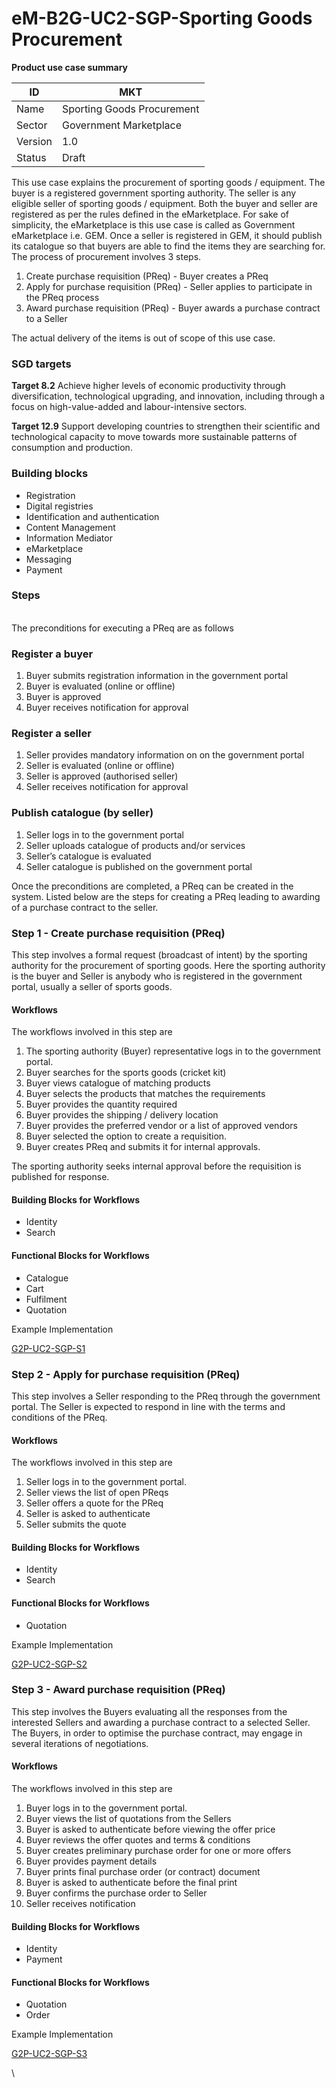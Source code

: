 # eM-B2G-UC2-SGP-Sporting Goods Procurement

**Product use case summary**

| ID       | MKT                         |
| -------- | --------------------------- |
| Name     | Sporting Goods Procurement  |
| Sector   | Government Marketplace      |
| Version  | 1.0                         |
| Status   | Draft                       |

This use case explains the procurement of sporting goods / equipment. The buyer is a registered government sporting authority. The seller is any eligible seller of sporting goods / equipment. Both the buyer and seller are registered as per the rules defined in the eMarketplace. For sake of simplicity, the eMarketplace is this use case is called as Government eMarketplace i.e. GEM. Once a seller is registered in GEM, it should publish its catalogue so that buyers are able to find the items they are searching for. The process of procurement involves 3 steps.&#x20;

1. Create purchase requisition (PReq) - Buyer creates a PReq
2. Apply for purchase requisition (PReq) - Seller applies to participate in the PReq process
3. Award purchase requisition (PReq) - Buyer awards a purchase contract to a Seller

&#x20;The actual delivery of the items is out of scope of this use case.

### SGD targets&#x20;

**Target 8.2** Achieve higher levels of economic productivity through diversification, technological upgrading, and innovation, including through a focus on high-value-added and labour-intensive sectors.

**Target 12.9** Support developing countries to strengthen their scientific and technological capacity to move towards more sustainable patterns of consumption and production.

### Building blocks

* Registration
* Digital registries
* Identification and authentication
* Content Management
* Information Mediator
* eMarketplace
* Messaging&#x20;
* Payment

### Steps&#x20;

\
The preconditions for executing a PReq are as follows&#x20;

### Register a buyer&#x20;

1. Buyer submits registration information in the government portal
2. Buyer is evaluated (online or offline)&#x20;
3. Buyer is approved&#x20;
4. Buyer receives notification for approval&#x20;

### Register a seller&#x20;

1. Seller provides mandatory information on on the government portal
2. Seller is evaluated (online or offline)&#x20;
3. Seller is approved (authorised seller)&#x20;
4. Seller receives notification for approval&#x20;

### Publish catalogue (by seller)&#x20;

1. Seller logs in to the government portal&#x20;
2. Seller uploads catalogue of products and/or services&#x20;
3. Seller’s catalogue is evaluated
4. Seller catalogue is published on the government portal

Once the preconditions are completed, a PReq can be created in the system. Listed below are the steps for creating a PReq leading to awarding of a purchase contract to the seller.

### Step 1 - Create purchase requisition (PReq)

This step involves a formal request (broadcast of intent) by the sporting authority for the procurement of sporting goods. Here the sporting authority is the buyer and Seller is anybody who is registered in the government portal, usually a seller of sports goods.&#x20;

#### Workflows

The workflows involved in this step are&#x20;

1. The sporting authority (Buyer) representative logs in to the government portal.&#x20;
2. Buyer searches for the sports goods (cricket kit)
3. Buyer views catalogue of matching products&#x20;
4. Buyer selects the products that matches the requirements
5. Buyer provides the quantity required&#x20;
6. Buyer provides the shipping / delivery location
7. Buyer provides the preferred vendor or a list of approved vendors
8. Buyer selected the option to create a requisition.
9. Buyer creates PReq and submits it for internal approvals.&#x20;

&#x20;The sporting authority seeks internal approval before the requisition is published for response.

#### Building Blocks for Workflows

* Identity&#x20;
* Search&#x20;

#### Functional Blocks for Workflows&#x20;

* Catalogue&#x20;
* Cart
* Fulfilment
* Quotation&#x20;

Example Implementation

[G2P-UC2-SGP-S1](https://docs.google.com/document/d/1-s7IytSA296wYaKLjuy5YYLujT\_beEujUxjm6zwAALc/edit#heading=h.xj29cp8qv3rv)&#x20;

### Step 2 - Apply for purchase requisition (PReq)

This step involves a Seller responding to the PReq through the government portal. The Seller is expected to respond in line with the terms and conditions of the PReq.&#x20;

#### Workflows

The workflows involved in this step are&#x20;

1. Seller logs in to the government portal.&#x20;
2. Seller views the list of open PReqs&#x20;
3. Seller offers a quote for the PReq
4. Seller is asked to authenticate
5. Seller submits the quote&#x20;

#### Building Blocks for Workflows

* Identity&#x20;
* Search&#x20;

#### Functional Blocks for Workflows&#x20;

* Quotation&#x20;

Example Implementation

[G2P-UC2-SGP-S2](https://docs.google.com/document/d/1-s7IytSA296wYaKLjuy5YYLujT\_beEujUxjm6zwAALc/edit#heading=h.6bqb282jxot1)&#x20;

### Step 3 - Award purchase requisition (PReq)

This step involves the Buyers evaluating all the responses from the interested Sellers and awarding a purchase contract to a selected Seller. The Buyers, in order to optimise the purchase contract, may engage in several iterations of negotiations.&#x20;

#### Workflows

The workflows involved in this step are&#x20;

1. Buyer logs in to the government portal.&#x20;
2. Buyer views the list of quotations from the Sellers
3. Buyer is asked to authenticate before viewing the offer price
4. Buyer reviews the offer quotes and terms & conditions
5. Buyer creates preliminary purchase order for one or more offers&#x20;
6. Buyer provides payment details&#x20;
7. Buyer prints final purchase order (or contract) document &#x20;
8. Buyer is asked to authenticate before the final print&#x20;
9. Buyer confirms the purchase order to Seller&#x20;
10. Seller receives notification

#### Building Blocks for Workflows

* Identity&#x20;
* Payment&#x20;

#### Functional Blocks for Workflows&#x20;

* Quotation
* Order&#x20;

Example Implementation

[G2P-UC2-SGP-S3 ](https://docs.google.com/document/d/1-s7IytSA296wYaKLjuy5YYLujT\_beEujUxjm6zwAALc/edit#heading=h.9e05fii8of6c)

\


##
